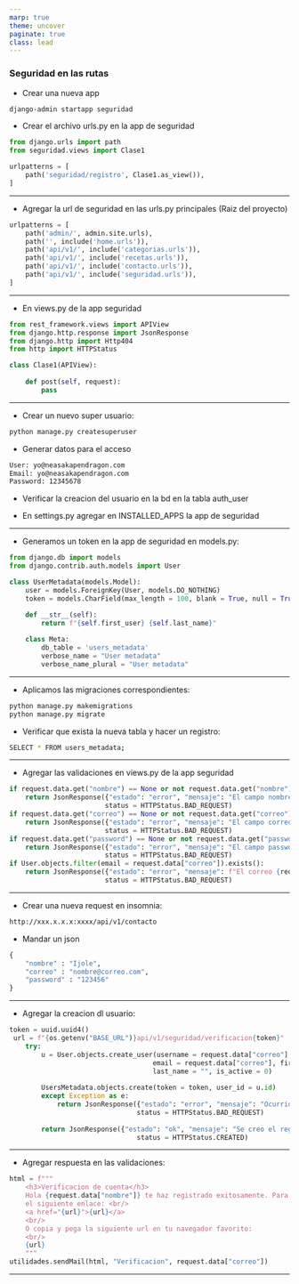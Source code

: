 ```yaml
---
marp: true
theme: uncover
paginate: true
class: lead
---
```

### Seguridad en las rutas
- Crear una nueva app
```bash
django-admin startapp seguridad
```

- Crear el archivo urls.py en la app de seguridad
```python
from django.urls import path
from seguridad.views import Clase1

urlpatterns = [
    path('seguridad/registro', Clase1.as_view()),
]
```
---
- Agregar la url de seguridad en las urls.py principales (Raiz del proyecto)
```python
urlpatterns = [
    path('admin/', admin.site.urls),
    path('', include('home.urls')),
    path('api/v1/', include('categorias.urls')),
    path('api/v1/', include('recetas.urls')),
    path('api/v1/', include('contacto.urls')),
    path('api/v1/', include('seguridad.urls')),
]
```
---
- En views.py de la app seguridad
```python
from rest_framework.views import APIView
from django.http.response import JsonResponse
from django.http import Http404
from http import HTTPStatus

class Clase1(APIView):
    
    def post(self, request):
        pass
```
---
- Crear un nuevo super usuario:
```bash
python manage.py createsuperuser
```

- Generar datos para el acceso
```bash
User: yo@neasakapendragon.com
Email: yo@neasakapendragon.com
Password: 12345678
```

- Verificar la creacion del usuario en la bd en la tabla auth_user

- En settings.py agregar en INSTALLED_APPS la app de seguridad
---

- Generamos un token en la app de seguridad en models.py:
```python
from django.db import models
from django.contrib.auth.models import User

class UserMetadata(models.Model):
    user = models.ForeignKey(User, models.DO_NOTHING)
    token = models.CharField(max_length = 100, blank = True, null = True)

    def __str__(self):
        return f"{self.first_user} {self.last_name}"
    
    class Meta:
        db_table = 'users_metadata'
        verbose_name = "User metadata"
        verbose_name_plural = "User metadata"
```
---

- Aplicamos las migraciones correspondientes:

```bash
python manage.py makemigrations
python manage.py migrate
```

- Verificar que exista la nueva tabla y hacer un registro:

``` bash
SELECT * FROM users_metadata;
```
---
- Agregar las validaciones en views.py de la app seguridad

```python
if request.data.get("nombre") == None or not request.data.get("nombre"):
    return JsonResponse({"estado": "error", "mensaje": "El campo nombre es obligatorio"}, 
                        status = HTTPStatus.BAD_REQUEST)
if request.data.get("correo") == None or not request.data.get("correo"):
    return JsonResponse({"estado": "error", "mensaje": "El campo correo es obligatorio"}, 
                        status = HTTPStatus.BAD_REQUEST)
if request.data.get("password") == None or not request.data.get("password"):
    return JsonResponse({"estado": "error", "mensaje": "El campo password es obligatorio"}, 
                        status = HTTPStatus.BAD_REQUEST)
if User.objects.filter(email = request.data["correo"]).exists():
    return JsonResponse({"estado": "error", "mensaje": f"El correo {request.data["correo"]} ya existe."}, 
                        status = HTTPStatus.BAD_REQUEST)
```
---
- Crear una nueva request en insomnia:

```bash
http://xxx.x.x.x:xxxx/api/v1/contacto
```

- Mandar un json

```python
{
    "nombre" : "Ijole",
    "correo" : "nombre@correo.com",
    "password" : "123456"
}
```
---
- Agregar la creacion dl usuario:
```python
token = uuid.uuid4()
 url = f"{os.getenv("BASE_URL")}api/v1/seguridad/verificacion{token}"
    try:
        u = User.objects.create_user(username = request.data["correo"], password = request.data["password"], 
                                    email = request.data["correo"], first_name = request.data["nombre"], 
                                    last_name = "", is_active = 0)
            
        UsersMetadata.objects.create(token = token, user_id = u.id)
        except Exception as e:
            return JsonResponse({"estado": "error", "mensaje": "Ocurrio un error inesperado."}, 
                                status = HTTPStatus.BAD_REQUEST)
        
        return JsonResponse({"estado": "ok", "mensaje": "Se creo el registro correctamente."}, 
                                status = HTTPStatus.CREATED)
```
---
- Agregar respuesta en las validaciones:

```python
html = f"""
    <h3>Verificacion de cuenta</h3>
    Hola {request.data["nombre"]} te haz registrado exitosamente. Para activar tu cuenta haz click en 
    el siguiente enlace: <br/>
    <a href="{url}">{url}</a>
    <br/>
    O copia y pega la siguiente url en tu navegador favorito:
    <br/>
    {url}
    """
utilidades.sendMail(html, "Verificacion", request.data["correo"])
```
---